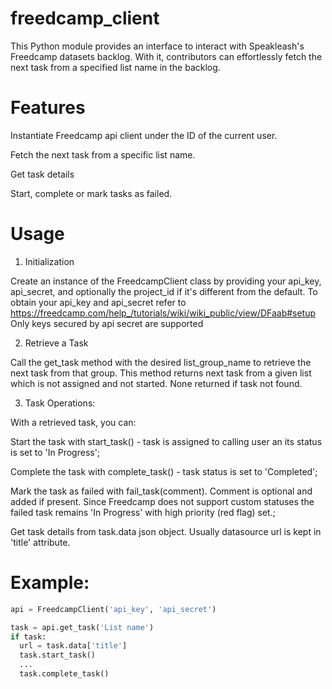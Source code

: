 # freedcamp_client
This Python module provides an interface to interact with Speakleash's Freedcamp datasets backlog. With it, contributors can effortlessly fetch the next task from a specified list name in the backlog.


# Features
Instantiate Freedcamp api client under the ID of the current user.

Fetch the next task from a specific list name.

Get task details

Start, complete or mark tasks as failed.

# Usage
1. Initialization
   
Create an instance of the FreedcampClient class by providing your api_key, api_secret, and optionally the project_id if it's different from the default.
To obtain your api_key and api_secret refer to https://freedcamp.com/help_/tutorials/wiki/wiki_public/view/DFaab#setup
Only keys secured by api secret are supported

2. Retrieve a Task
   
Call the get_task method with the desired list_group_name to retrieve the next task from that group. This method returns next task from a given list which is not assigned and not started. None returned if task not found.

3. Task Operations:

With a retrieved task, you can:

Start the task with start_task() - task is assigned to calling user an its status is set to 'In Progress';

Complete the task with complete_task() - task status is set to 'Completed';

Mark the task as failed with fail_task(comment). Comment is optional and added if present. Since Freedcamp does not support custom statuses the failed task remains 'In Progress' with high priority (red flag) set.;

Get task details from task.data json object. Usually datasource url is kept in 'title' attribute.

# Example:
```python
api = FreedcampClient('api_key', 'api_secret')

task = api.get_task('List name')
if task:
  url = task.data['title']
  task.start_task()
  ...
  task.complete_task()
  

  


